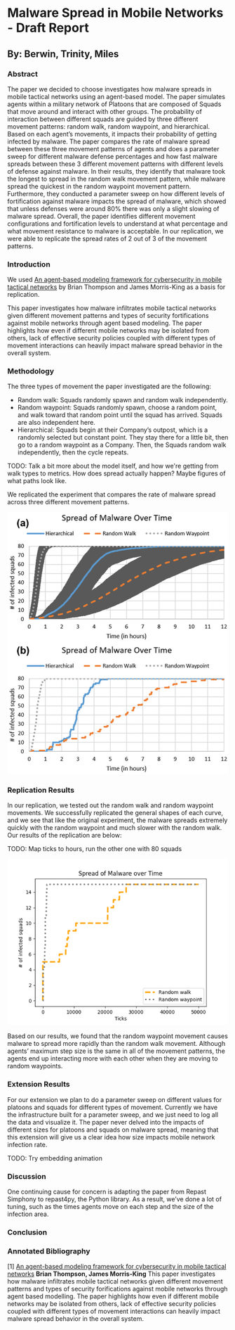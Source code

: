 # Malware Spread in Mobile Networks - Draft Report


## By: Berwin, Trinity, Miles


### Abstract

The paper we decided to choose investigates how malware spreads in mobile tactical networks using an agent-based model. The paper simulates agents within a military network of Platoons that are composed of Squads that move around and interact with other groups. The probability of interaction between different squads are guided by three different movement patterns: random walk, random waypoint, and hierarchical. Based on each agent’s movements, it impacts their probability of getting infected by malware. The paper compares the rate of malware spread between these three movement patterns of agents and does a parameter sweep for different malware defense percentages and how fast malware spreads between these 3 different movement patterns with different levels of defense against malware. In their results, they identify that malware took the longest to spread in the random walk movement pattern, while malware spread the quickest in the random waypoint movement pattern. Furthermore, they conducted a parameter sweep on how different levels of fortification against malware impacts the spread of malware, which showed that unless defenses were around 80% there was only a slight slowing of malware spread. Overall, the paper identifies different movement configurations and fortification levels to understand at what percentage and what movement resistance to malware is acceptable. In our replication, we were able to replicate the spread rates of 2 out of 3 of the movement patterns.


### Introduction

We used [An agent-based modeling framework for cybersecurity in mobile tactical networks](https://journals.sagepub.com/doi/10.1177/1548512917738858) by Brian Thompson and James Morris-King as a basis for replication.

This paper investigates how malware infiltrates mobile tactical networks given different movement patterns and types of security fortifications against mobile networks through agent based modeling. The paper highlights how even if different mobile networks may be isolated from others, lack of effective security policies coupled with different types of movement interactions can heavily impact malware spread behavior in the overall system. 


### Methodology

The three types of movement the paper investigated are the following:
* Random walk: Squads randomly spawn and random walk independently.
* Random waypoint: Squads randomly spawn, choose a random point, and walk toward that random point until the squad has arrived. Squads are also independent here.
* Hierarchical: Squads begin at their Company’s outpost, which is a randomly selected but constant point. They stay there for a little bit, then go to a random waypoint as a Company. Then, the Squads random walk independently, then the cycle repeats.

TODO: Talk a bit more about the model itself, and how we're getting from walk types to metrics. How does spread actually happen? Maybe figures of what paths look like.

We replicated the experiment that compares the rate of malware spread across three different movement patterns.

![](img/malware_spread.jpeg)



### Replication Results

In our replication, we tested out the random walk and random waypoint movements. We successfully replicated the general shapes of each curve, and we see that like the original experiment, the malware spreads extremely quickly with the random waypoint and much slower with the random walk. Our results of the replication are below:

TODO: Map ticks to hours, run the other one with 80 squads

![](img/replication.png)

Based on our results, we found that the random waypoint movement causes malware to spread more rapidly than the random walk movement. Although agents’ maximum step size is the same in all of the movement patterns, the agents end up interacting more with each other when they are moving to random waypoints.



### Extension Results

For our extension we plan to do a parameter sweep on different values for platoons and squads for different types of movement. Currently we have the infrastructure built for a parameter sweep, and we just need to log all the data and visualize it. The paper never delved into the impacts of different sizes for platoons and squads on malware spread, meaning that this extension will give us a clear idea how size impacts mobile network infection rate. 

TODO: Try embedding animation

### Discussion

One continuing cause for concern is adapting the paper from Repast Simphony to repast4py, the Python library. As a result, we’ve done a lot of tuning, such as the times agents move on each step and the size of the infection area.


### Conclusion




### Annotated Bibliography

[1] [An agent-based modeling framework for cybersecurity in mobile tactical networks](https://journals.sagepub.com/doi/10.1177/1548512917738858) **Brian Thompson, James Morris-King** 
This paper investigates how malware infiltrates mobile tactical networks given different movement patterns and types of security forifications against mobile networks through agent based modelling. The paper highlights how even if different mobile networks may be isolated from others, lack of effective security policies coupled with different types of movement interactions can heavily impact malware spread behavior in the overall system.  
 
